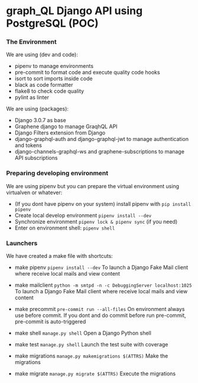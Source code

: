 # graph_QL Django API using PostgreSQL (POC)


### The Environment

We are using (dev and code):
- pipenv to manage environments
- pre-commit to format code and execute quality code hooks
- isort to sort imports inside code
- black as code formatter
- flake8 to check code quality
- pylint as linter

We are using (packages):
- Django 3.0.7 as base
- Graphene django to manage GraqhQL API
- Django Filters extension from Django
- django-graphql-auth and django-graphql-jwt to manage authentication and tokens
- django-channels-graphql-ws and graphene-subscriptions to manage API subscriptions


### Preparing developing environment

We are using pipenv but you can prepare the virtual environment using virtualven or whatever:

- (If you dont have pipenv on your system) install pipenv with `pip install pipenv`
- Create local develop environment `pipenv install --dev`
- Synchronize environment `pipenv lock & pipenv sync` (if you need)
- Enter on environment shell: `pipenv shell`


### Launchers

We have created a make file with shortcuts:

- make pipenv `pipenv install --dev`
To launch a Django Fake Mail client where receive local mails and view content

- make mailclient `python -m smtpd -n -c DebuggingServer localhost:1025`
To launch a Django Fake Mail client where receive local mails and view content

- make precommit `pre-commit run --all-files`
On environment always use before commit. If you dont and do commit before run pre-commit, pre-commit is auto-triggered

- make shell `manage.py shell`
Open a Django Python shell

- make test `manage.py shell`
Launch the test suite with coverage

- make migrations `manage.py makemigrations $(ATTRS)`
Make the migrations

- make migrate `manage.py migrate $(ATTRS)`
Execute the migrations
